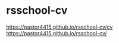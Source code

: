 # rsschool-cv

https://pastor4415.github.io/rsschool-cv/cv
https://pastor4415.github.io/rsschool-cv/